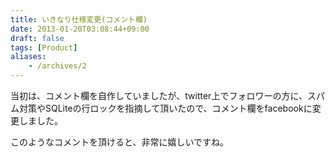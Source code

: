 ```yaml
---
title: いきなり仕様変更(コメント欄)
date: 2013-01-20T03:08:44+09:00
draft: false
tags: [Product]
aliases:
    - /archives/2
---
```


当初は、コメント欄を自作していましたが、twitter上でフォロワーの方に、スパム対策やSQLiteの行ロックを指摘して頂いたので、コメント欄をfacebookに変更しました。



このようなコメントを頂けると、非常に嬉しいですね。

